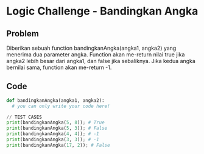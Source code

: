 # Logic Challenge - Bandingkan Angka
## Problem
Diberikan sebuah function bandingkanAngka(angka1, angka2) yang menerima dua parameter angka. Function akan me-return nilai true jika angka2 lebih besar dari angka1, dan false jika sebaliknya. Jika kedua angka bernilai sama, function akan me-return -1.

## Code
```python
def bandingkanAngka(angka1, angka2):
  # you can only write your code here!

// TEST CASES
print(bandingkanAngka(5, 8)); # True
print(bandingkanAngka(5, 3)); # False
print(bandingkanAngka(4, 4)); # -1
print(bandingkanAngka(3, 3)); # -1
print(bandingkanAngka(17, 2)); # False
```